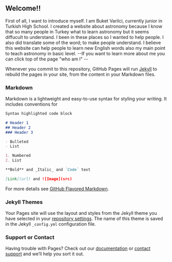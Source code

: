 ## Welcome!!

First of all, I want to introduce myself. I am Buket Varilci, currently junior in Turkish High School. I created a website about astronomy because I know that so many people in Turkey what to learn astronomy but it seems diffucult to understand. I been in these places so I wanted to help people. I also did translate some of the word; to make people understand. I believe this website can help people to learn new English words also my main point to teach astronomy in basic level. 
--If you want to learn more about me you can click top of the page "who am I" -- 

Whenever you commit to this repository, GitHub Pages will run [Jekyll](https://jekyllrb.com/) to rebuild the pages in your site, from the content in your Markdown files.

### Markdown

Markdown is a lightweight and easy-to-use syntax for styling your writing. It includes conventions for

```markdown
Syntax highlighted code block

# Header 1
## Header 2
### Header 3

- Bulleted
- List

1. Numbered
2. List

**Bold** and _Italic_ and `Code` text

[Link](url) and ![Image](src)
```

For more details see [GitHub Flavored Markdown](https://guides.github.com/features/mastering-markdown/).

### Jekyll Themes

Your Pages site will use the layout and styles from the Jekyll theme you have selected in your [repository settings](https://github.com/buketvarilci/astronomywithbuket/settings). The name of this theme is saved in the Jekyll `_config.yml` configuration file.

### Support or Contact

Having trouble with Pages? Check out our [documentation](https://help.github.com/categories/github-pages-basics/) or [contact support](https://github.com/contact) and we’ll help you sort it out.
